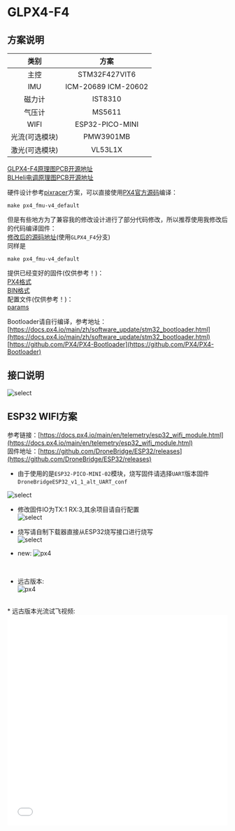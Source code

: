 # GLPX4-F4
## 方案说明  
| 类别 | 方案 |
|:-----:|:-----:|
| 主控 | STM32F427VIT6 |
| IMU | ICM-20689 ICM-20602 |
| 磁力计 | IST8310 |
| 气压计 | MS5611 |
| WIFI | ESP32-PICO-MINI |
| 光流(可选模块) | PMW3901MB |
| 激光(可选模块) | VL53L1X |  

[GLPX4-F4原理图PCB开源地址](https://oshwhub.com/guanglun/gldrone_px4)  
[BLHeli电调原理图PCB开源地址](https://oshwhub.com/guanglun/gldrone_blheli_esc)  

硬件设计参考[pixracer](https://docs.px4.io/main/en/flight_controller/pixracer.html)方案，可以直接使用[PX4官方源码](https://github.com/PX4/PX4-Autopilot)编译：
```
make px4_fmu-v4_default
```
但是有些地方为了兼容我的修改设计进行了部分代码修改，所以推荐使用我修改后的代码编译固件：  
[修改后的源码地址](https://github.com/guanglun/PX4-Autopilot)(使用`GLPX4_F4`分支)  
同样是  
```
make px4_fmu-v4_default
```
提供已经变好的固件(仅供参考！)：  
[PX4格式](https://github.com/guanglun/guanglun.github.io/blob/master/docs/gldrone/file/px4_fmu-v4_default.px4)  
[BIN格式](https://github.com/guanglun/guanglun.github.io/blob/master/docs/gldrone/file/px4_fmu-v4_default.bin)  
配置文件(仅供参考！)：  
[params](https://github.com/guanglun/guanglun.github.io/blob/master/docs/gldrone/file/px4-f4-2022-10-3.params)  

Bootloader请自行编译，参考地址：  
[https://docs.px4.io/main/zh/software_update/stm32_bootloader.html](https://docs.px4.io/main/zh/software_update/stm32_bootloader.html)  
[https://github.com/PX4/PX4-Bootloader](https://github.com/PX4/PX4-Bootloader)  

## 接口说明  
![select](img/GLPX4-F4.png)   

## ESP32 WIFI方案 
参考链接：[https://docs.px4.io/main/en/telemetry/esp32_wifi_module.html](https://docs.px4.io/main/en/telemetry/esp32_wifi_module.html)  
固件地址：[https://github.com/DroneBridge/ESP32/releases](https://github.com/DroneBridge/ESP32/releases)  

* 由于使用的是`ESP32-PICO-MINI-02`模块，烧写固件请选择`UART`版本固件`DroneBridgeESP32_v1_1_alt_UART_conf`  

![select](img/px4_f4_esp32.png)  

* 修改固件IO为TX:1 RX:3,其余项目请自行配置  
![select](img/f4_esp32_2.png)  

* 烧写请自制下载器直接从ESP32烧写接口进行烧写    
![select](img/f4_esp32_flash.jpg)  

* new:
![px4](img/gl6.jpg)  
<br />

* 远古版本:  
![px4](../px4/img/px4_0.jpg)  
<br />  
* 远古版本光流试飞视频:  
<iframe height="480" width="100%" src="//player.bilibili.com/player.html?aid=420006883&bvid=BV1d3411q7Dd&cid=394311072&page=1" scrolling="no" border="0" frameborder="no" framespacing="0" allowfullscreen="true"> </iframe>  